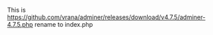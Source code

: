 This is https://github.com/vrana/adminer/releases/download/v4.7.5/adminer-4.7.5.php rename to index.php
